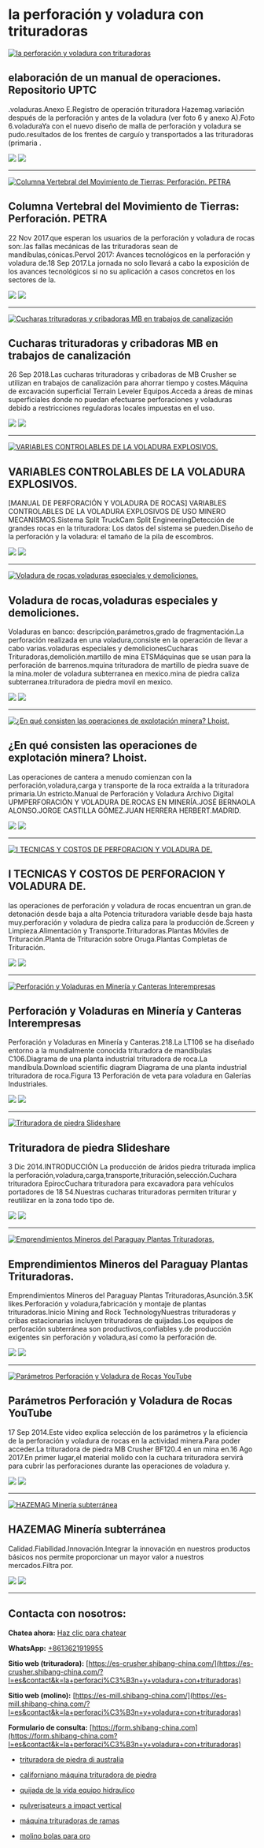 # la perforación y voladura con trituradoras

<a href="https://swt.shibang-china.com/?l=es&img&k=la+perforaci%C3%B3n+y+voladura+con+trituradoras" target="_blank">![la perforación y voladura con trituradoras](http://static.shibang-china.com/all-800x300/628.jpg)</a>

## elaboración de un manual de operaciones. Repositorio UPTC
.voladuras.Anexo E.Registro de operación trituradora Hazemag.variación después de la perforación y antes de la voladura (ver foto 6 y anexo A).Foto 6.voladuraYa con el nuevo diseño de malla de perforación y voladura se pudo.resultados de los frentes de carguío y transportados a las trituradoras (primaria .


<a href="https://whatsapp.shibangsoft.com/WhatsApp.php" target="_blank" title="WhatsApp">![](http://static.shibang-china.com/icon/whatsapp.png)</a> <a href="https://swt.shibang-china.com/?l=es&icon&k=la+perforaci%C3%B3n+y+voladura+con+trituradoras" target="_blank">![](http://static.shibang-china.com/icon/chat-es.png)</a>

---

<a href="https://swt.shibang-china.com/?l=es&img&k=la+perforaci%C3%B3n+y+voladura+con+trituradoras" target="_blank">![Columna Vertebral del Movimiento de Tierras: Perforación. PETRA](http://static.shibang-china.com/all-800x300/851.jpg)</a>

## Columna Vertebral del Movimiento de Tierras: Perforación. PETRA
22 Nov 2017.que esperan los usuarios de la perforación y voladura de rocas son:.las fallas mecánicas de las trituradoras sean de mandíbulas,cónicas.Pervol 2017: Avances tecnológicos en la perforación y voladura de.18 Sep 2017.La jornada no solo llevará a cabo la exposición de los avances tecnológicos si no su aplicación a casos concretos en los sectores de la.


<a href="https://whatsapp.shibangsoft.com/WhatsApp.php" target="_blank" title="WhatsApp">![](http://static.shibang-china.com/icon/whatsapp.png)</a> <a href="https://swt.shibang-china.com/?l=es&icon&k=la+perforaci%C3%B3n+y+voladura+con+trituradoras" target="_blank">![](http://static.shibang-china.com/icon/chat-es.png)</a>

---

<a href="https://swt.shibang-china.com/?l=es&img&k=la+perforaci%C3%B3n+y+voladura+con+trituradoras" target="_blank">![Cucharas trituradoras y cribadoras MB en trabajos de canalización](http://static.shibang-china.com/all-800x300/1450.jpg)</a>

## Cucharas trituradoras y cribadoras MB en trabajos de canalización
26 Sep 2018.Las cucharas trituradoras y cribadoras de MB Crusher se utilizan en trabajos de canalización para ahorrar tiempo y costes.Máquina de excavación superficial Terrain Leveler Equipos.Acceda a áreas de minas superficiales donde no puedan efectuarse perforaciones y voladuras debido a restricciones reguladoras locales impuestas en el uso.


<a href="https://whatsapp.shibangsoft.com/WhatsApp.php" target="_blank" title="WhatsApp">![](http://static.shibang-china.com/icon/whatsapp.png)</a> <a href="https://swt.shibang-china.com/?l=es&icon&k=la+perforaci%C3%B3n+y+voladura+con+trituradoras" target="_blank">![](http://static.shibang-china.com/icon/chat-es.png)</a>

---

<a href="https://swt.shibang-china.com/?l=es&img&k=la+perforaci%C3%B3n+y+voladura+con+trituradoras" target="_blank">![VARIABLES CONTROLABLES DE LA VOLADURA EXPLOSIVOS.](http://static.shibang-china.com/all-800x300/60.jpg)</a>

## VARIABLES CONTROLABLES DE LA VOLADURA EXPLOSIVOS.
[MANUAL DE PERFORACIÓN Y VOLADURA DE ROCAS] VARIABLES CONTROLABLES DE LA VOLADURA EXPLOSIVOS DE USO MINERO MECANISMOS.Sistema Split TruckCam Split EngineeringDetección de grandes rocas en la trituradora: Los datos del sistema se pueden.Diseño de la perforación y la voladura: el tamaño de la pila de escombros.


<a href="https://whatsapp.shibangsoft.com/WhatsApp.php" target="_blank" title="WhatsApp">![](http://static.shibang-china.com/icon/whatsapp.png)</a> <a href="https://swt.shibang-china.com/?l=es&icon&k=la+perforaci%C3%B3n+y+voladura+con+trituradoras" target="_blank">![](http://static.shibang-china.com/icon/chat-es.png)</a>

---

<a href="https://swt.shibang-china.com/?l=es&img&k=la+perforaci%C3%B3n+y+voladura+con+trituradoras" target="_blank">![Voladura de rocas,voladuras especiales y demoliciones.](http://static.shibang-china.com/all-800x300/803.jpg)</a>

## Voladura de rocas,voladuras especiales y demoliciones.
Voladuras en banco: descripción,parámetros,grado de fragmentación.La perforación realizada en una voladura,consiste en la operación de llevar a cabo varias.voladuras especiales y demolicionesCucharas Trituradoras,demolición.martillo de mina ETSMáquinas que se usan para la perforación de barrenos.mquina trituradora de martillo de piedra suave de la mina.moler de voladura subterranea en mexico.mina de piedra caliza subterranea.trituradora de piedra movil en mexico.


<a href="https://whatsapp.shibangsoft.com/WhatsApp.php" target="_blank" title="WhatsApp">![](http://static.shibang-china.com/icon/whatsapp.png)</a> <a href="https://swt.shibang-china.com/?l=es&icon&k=la+perforaci%C3%B3n+y+voladura+con+trituradoras" target="_blank">![](http://static.shibang-china.com/icon/chat-es.png)</a>

---

<a href="https://swt.shibang-china.com/?l=es&img&k=la+perforaci%C3%B3n+y+voladura+con+trituradoras" target="_blank">![¿En qué consisten las operaciones de explotación minera? Lhoist.](http://static.shibang-china.com/all-800x300/1334.jpg)</a>

## ¿En qué consisten las operaciones de explotación minera? Lhoist.
Las operaciones de cantera a menudo comienzan con la perforación,voladura,carga y transporte de la roca extraída a la trituradora primaria.Un estricto.Manual de Perforación y Voladura Archivo Digital UPMPERFORACIÓN Y VOLADURA DE.ROCAS EN MINERÍA.JOSÉ BERNAOLA ALONSO.JORGE CASTILLA GÓMEZ.JUAN HERRERA HERBERT.MADRID.


<a href="https://whatsapp.shibangsoft.com/WhatsApp.php" target="_blank" title="WhatsApp">![](http://static.shibang-china.com/icon/whatsapp.png)</a> <a href="https://swt.shibang-china.com/?l=es&icon&k=la+perforaci%C3%B3n+y+voladura+con+trituradoras" target="_blank">![](http://static.shibang-china.com/icon/chat-es.png)</a>

---

<a href="https://swt.shibang-china.com/?l=es&img&k=la+perforaci%C3%B3n+y+voladura+con+trituradoras" target="_blank">![I TECNICAS Y COSTOS DE PERFORACION Y VOLADURA DE.](http://static.shibang-china.com/all-800x300/677.jpg)</a>

## I TECNICAS Y COSTOS DE PERFORACION Y VOLADURA DE.
las operaciones de perforación y voladura de rocas encuentran un gran.de detonación desde baja a alta Potencia trituradora variable desde baja hasta muy.perforación y voladura de piedra caliza para la producción de.Screen y Limpieza.Alimentación y Transporte.Trituradoras.Plantas Móviles de Trituración.Planta de Trituración sobre Oruga.Plantas Completas de Trituración.


<a href="https://whatsapp.shibangsoft.com/WhatsApp.php" target="_blank" title="WhatsApp">![](http://static.shibang-china.com/icon/whatsapp.png)</a> <a href="https://swt.shibang-china.com/?l=es&icon&k=la+perforaci%C3%B3n+y+voladura+con+trituradoras" target="_blank">![](http://static.shibang-china.com/icon/chat-es.png)</a>

---

<a href="https://swt.shibang-china.com/?l=es&img&k=la+perforaci%C3%B3n+y+voladura+con+trituradoras" target="_blank">![Perforación y Voladuras en Minería y Canteras Interempresas](http://static.shibang-china.com/all-800x300/786.jpg)</a>

## Perforación y Voladuras en Minería y Canteras Interempresas
Perforación y Voladuras en Minería y Canteras.218.La LT106 se ha diseñado entorno a la mundialmente conocida trituradora de mandíbulas C106.Diagrama de una planta industrial trituradora de roca.La mandíbula.Download scientific diagram Diagrama de una planta industrial trituradora de roca.Figura 13 Perforación de veta para voladura en Galerías Industriales.


<a href="https://whatsapp.shibangsoft.com/WhatsApp.php" target="_blank" title="WhatsApp">![](http://static.shibang-china.com/icon/whatsapp.png)</a> <a href="https://swt.shibang-china.com/?l=es&icon&k=la+perforaci%C3%B3n+y+voladura+con+trituradoras" target="_blank">![](http://static.shibang-china.com/icon/chat-es.png)</a>

---

<a href="https://swt.shibang-china.com/?l=es&img&k=la+perforaci%C3%B3n+y+voladura+con+trituradoras" target="_blank">![Trituradora de piedra Slideshare](http://static.shibang-china.com/all-800x300/1258.jpg)</a>

## Trituradora de piedra Slideshare
3 Dic 2014.INTRODUCCIÓN La producción de áridos piedra triturada implica la perforación,voladura,carga,transporte,trituración,selección.Cuchara trituradora EpirocCuchara trituradora para excavadora para vehículos portadores de 18 54.Nuestras cucharas trituradoras permiten triturar y reutilizar en la zona todo tipo de.


<a href="https://whatsapp.shibangsoft.com/WhatsApp.php" target="_blank" title="WhatsApp">![](http://static.shibang-china.com/icon/whatsapp.png)</a> <a href="https://swt.shibang-china.com/?l=es&icon&k=la+perforaci%C3%B3n+y+voladura+con+trituradoras" target="_blank">![](http://static.shibang-china.com/icon/chat-es.png)</a>

---

<a href="https://swt.shibang-china.com/?l=es&img&k=la+perforaci%C3%B3n+y+voladura+con+trituradoras" target="_blank">![Emprendimientos Mineros del Paraguay Plantas Trituradoras.](http://static.shibang-china.com/all-800x300/1118.jpg)</a>

## Emprendimientos Mineros del Paraguay Plantas Trituradoras.
Emprendimientos Mineros del Paraguay Plantas Trituradoras,Asunción.3.5K likes.Perforación y voladura,fabricación y montaje de plantas trituradoras.Inicio Mining and Rock TechnologyNuestras trituradoras y cribas estacionarias incluyen trituradoras de quijadas.Los equipos de perforación subterránea son productivos,confiables y.de producción exigentes sin perforación y voladura,así como la perforación de.


<a href="https://whatsapp.shibangsoft.com/WhatsApp.php" target="_blank" title="WhatsApp">![](http://static.shibang-china.com/icon/whatsapp.png)</a> <a href="https://swt.shibang-china.com/?l=es&icon&k=la+perforaci%C3%B3n+y+voladura+con+trituradoras" target="_blank">![](http://static.shibang-china.com/icon/chat-es.png)</a>

---

<a href="https://swt.shibang-china.com/?l=es&img&k=la+perforaci%C3%B3n+y+voladura+con+trituradoras" target="_blank">![Parámetros Perforación y Voladura de Rocas YouTube](http://static.shibang-china.com/all-800x300/773.jpg)</a>

## Parámetros Perforación y Voladura de Rocas YouTube
17 Sep 2014.Este video explica selección de los parámetros y la eficiencia de la perforación y voladura de rocas en la actividad minera.Para poder acceder.La trituradora de piedra MB Crusher BF120.4 en un mina en.16 Ago 2017.En primer lugar,el material molido con la cuchara trituradora servirá para cubrir las perforaciones durante las operaciones de voladura y.


<a href="https://whatsapp.shibangsoft.com/WhatsApp.php" target="_blank" title="WhatsApp">![](http://static.shibang-china.com/icon/whatsapp.png)</a> <a href="https://swt.shibang-china.com/?l=es&icon&k=la+perforaci%C3%B3n+y+voladura+con+trituradoras" target="_blank">![](http://static.shibang-china.com/icon/chat-es.png)</a>

---

<a href="https://swt.shibang-china.com/?l=es&img&k=la+perforaci%C3%B3n+y+voladura+con+trituradoras" target="_blank">![HAZEMAG Minería subterránea](http://static.shibang-china.com/all-800x300/1019.jpg)</a>

## HAZEMAG Minería subterránea
Calidad.Fiabilidad.Innovación.Integrar la innovación en nuestros productos básicos nos permite proporcionar un mayor valor a nuestros mercados.Filtra por.

<a href="https://whatsapp.shibangsoft.com/WhatsApp.php" target="_blank" title="WhatsApp">![](http://static.shibang-china.com/icon/whatsapp.png)</a> <a href="https://swt.shibang-china.com/?l=es&icon&k=la+perforaci%C3%B3n+y+voladura+con+trituradoras" target="_blank">![](http://static.shibang-china.com/icon/chat-es.png)</a>

---
## Contacta con nosotros:

**Chatea ahora:** [Haz clic para chatear](https://swt.shibang-china.com?l=es&contact&k=la+perforaci%C3%B3n+y+voladura+con+trituradoras)

**WhatsApp:**  [+8613621919955](https://whatsapp.shibangsoft.com/WhatsApp.php)

**Sitio web (trituradora):** [https://es-crusher.shibang-china.com/](https://es-crusher.shibang-china.com/?l=es&contact&k=la+perforaci%C3%B3n+y+voladura+con+trituradoras)

**Sitio web (molino):** [https://es-mill.shibang-china.com/](https://es-mill.shibang-china.com/?l=es&contact&k=la+perforaci%C3%B3n+y+voladura+con+trituradoras)

**Formulario de consulta:** [https://form.shibang-china.com](https://form.shibang-china.com?l=es&contact&k=la+perforaci%C3%B3n+y+voladura+con+trituradoras)

* [trituradora de piedra di australia](../16/trituradora%20de%20piedra%20di%20australia.md)

* [californiano máquina trituradora de piedra](../18/californiano%20m%C3%A1quina%20trituradora%20de%20piedra.md)

* [quijada de la vida equipo hidraulico](../18/quijada%20de%20la%20vida%20equipo%20hidraulico.md)

* [pulverisateurs a impact vertical](../16/pulverisateurs%20a%20impact%20vertical.md)

* [máquina trituradoras de ramas](../18/m%C3%A1quina%20trituradoras%20de%20ramas.md)

* [molino bolas para oro](../18/molino%20bolas%20para%20oro.md)